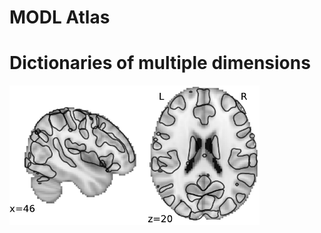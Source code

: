 # MODL Atlas

# Dictionaries of multiple dimensions

<img title="64 components" src="imgs/64.pdf?raw=true" width=400 />

